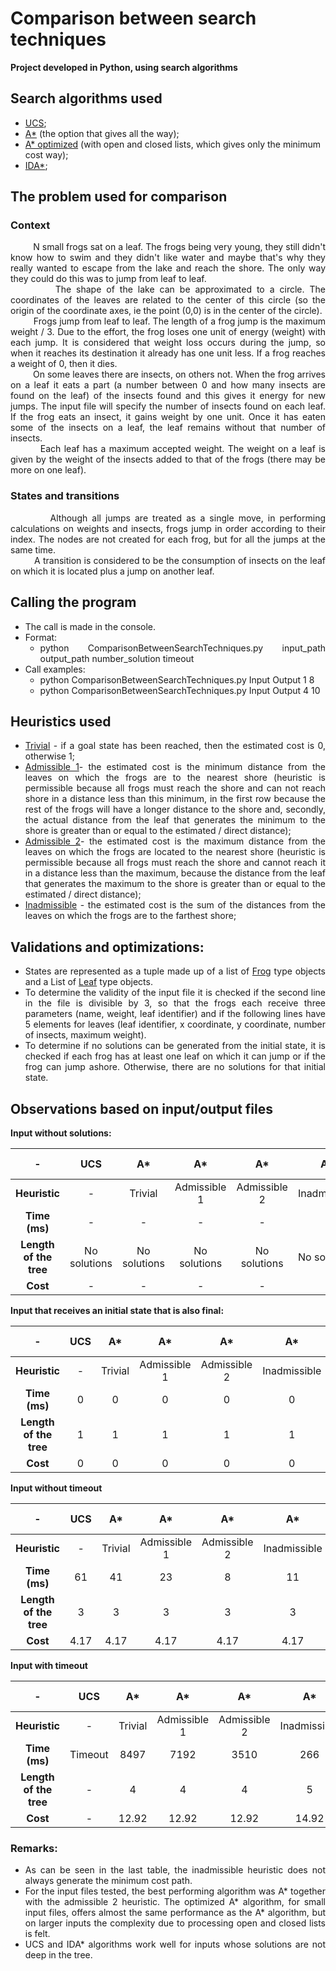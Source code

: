 # Comparison between search techniques
**Project developed in Python, using search algorithms**

## Search algorithms used
* <ins>UCS</ins>;
* <ins>A*</ins> (the option that gives all the way); 
* <ins>A* optimized</ins> (with open and closed lists, which gives only the minimum cost way);
* <ins>IDA*</ins>;

## The problem used for comparison

### Context
<div align="justify"> &nbsp;&nbsp;&nbsp;&nbsp;&nbsp;&nbsp;&nbsp;&nbsp; N small frogs sat on a leaf. The frogs being very young, they still didn't know how to swim and they didn't like water and maybe that's why they really wanted to escape from the lake and reach the shore. The only way they could do this was to jump from leaf to leaf. 
<div align="justify"> &nbsp;&nbsp;&nbsp;&nbsp;&nbsp;&nbsp;&nbsp;&nbsp; The shape of the lake can be approximated to a circle. The coordinates of the leaves are related to the center of this circle (so the origin of the coordinate axes, ie the point (0,0) is in the center of the circle). 
<div align="justify"> &nbsp;&nbsp;&nbsp;&nbsp;&nbsp;&nbsp;&nbsp;&nbsp; Frogs jump from leaf to leaf. The length of a frog jump is the maximum weight / 3. Due to the effort, the frog loses one unit of energy (weight) with each jump. It is considered that weight loss occurs during the jump, so when it reaches its destination it already has one unit less. If a frog reaches a weight of 0, then it dies. 
<div align="justify"> &nbsp;&nbsp;&nbsp;&nbsp;&nbsp;&nbsp;&nbsp;&nbsp; On some leaves there are insects, on others not. When the frog arrives on a leaf it eats a part (a number between 0 and how many insects are found on the leaf) of the insects found and this gives it energy for new jumps. The input file will specify the number of insects found on each leaf. If the frog eats an insect, it gains weight by one unit. Once it has eaten some of the insects on a leaf, the leaf remains without that number of insects. 
<div align="justify"> &nbsp;&nbsp;&nbsp;&nbsp;&nbsp;&nbsp;&nbsp;&nbsp; Each leaf has a maximum accepted weight. The weight on a leaf is given by the weight of the insects added to that of the frogs (there may be more on one leaf).

### States and transitions
<div align="justify"> &nbsp;&nbsp;&nbsp;&nbsp;&nbsp;&nbsp;&nbsp;&nbsp; Although all jumps are treated as a single move, in performing calculations on weights and insects, frogs jump in order according to their index. The nodes are not created for each frog, but for all the jumps at the same time.
<div align="justify"> &nbsp;&nbsp;&nbsp;&nbsp;&nbsp;&nbsp;&nbsp;&nbsp; A transition is considered to be the consumption of insects on the leaf on which it is located plus a jump on another leaf.
 
## Calling the program
* The call is made in the console.
* Format: 
     * python ComparisonBetweenSearchTechniques.py input_path output_path number_solution timeout
* Call examples: 
     * python ComparisonBetweenSearchTechniques.py Input Output 1 8 
     * python ComparisonBetweenSearchTechniques.py Input Output 4 10


## Heuristics used
* <ins>Trivial</ins> - if a goal state has been reached, then the estimated cost is 0, otherwise 1;
* <div align="justify"> <ins>Admissible 1</ins>- the estimated cost is the minimum distance from the leaves on which the frogs are to the nearest shore (heuristic is permissible because all frogs must reach the shore and can not reach shore in a distance less than this minimum, in the first row because the rest of the frogs will have a longer distance to the shore and, secondly, the actual distance from the leaf that generates the minimum to the shore is greater than or equal to the estimated / direct distance);
* <div align="justify"> <ins>Admissible 2</ins>- the estimated cost is the maximum distance from the leaves on which the frogs are located to the nearest shore (heuristic is permissible because all frogs must reach the shore and cannot reach it in a distance less than the maximum, because the distance from the leaf that generates the maximum to the shore is greater than or equal to the estimated / direct distance);
* <ins>Inadmissible</ins> - the estimated cost is the sum of the distances from the leaves on which the frogs are to the farthest shore;

## Validations and optimizations:
* States are represented as a tuple made up of a list of [Frog](https://github.com/AtasieOana/Comparison-between-search-techniques/blob/main/ComparisonBetweenSearchTechniques.py#L40) type objects and a List of [Leaf](https://github.com/AtasieOana/Comparison-between-search-techniques/blob/main/ComparisonBetweenSearchTechniques.py#L8) type objects.
* To determine the validity of the input file it is checked if the second line in the file is divisible by 3, so that the frogs each receive three parameters (name, weight, leaf identifier) and if the following lines have 5 elements for leaves (leaf identifier, x coordinate, y coordinate, number of insects, maximum weight).
* To determine if no solutions can be generated from the initial state, it is checked if each frog has at least one leaf on which it can jump or if the frog can jump ashore. Otherwise, there are no solutions for that initial state.
 
## Observations based on input/output files

**Input without solutions:**

| - | UCS | A* | A* | A*| A* |  A* optimized | A* optimized | A* optimized | A* optimized | IDA* | IDA* | IDA* | IDA* |
| :---: | :---: | :---: | :---: | :---: | :---: | :---: | :---: | :---: | :---: |  :---: | :---: | :---: | :---: |
| **Heuristic** | - | Trivial | Admissible 1 | Admissible 2 | Inadmissible | Trivial | Admissible 1 | Admissible 2 | Inadmissible | Trivial | Admissible 1 | Admissible 2 | Inadmissible |
| **Time (ms)** | - | - |  - | - |  - |  - |  - | - |  - | - |  - | - |  - |
| **Length of the tree**  | No solutions | No solutions | No solutions | No solutions | No solutions | No solutions | No solutions | No solutions | No solutions |No solutions | No solutions | No solutions | No solutions |
| **Cost** | - | - |  - | - | - | - |  - | - | - |- |  - | - | - |- |  - | - | - |

**Input that receives an initial state that is also final:**

| - | UCS | A* | A* | A*| A* |  A* optimized | A* optimized | A* optimized | A* optimized | IDA* | IDA* | IDA* | IDA* |
| :---: | :---: | :---: | :---: | :---: | :---: | :---: | :---: | :---: | :---: |  :---: | :---: | :---: | :---: |
| **Heuristic** | - | Trivial | Admissible 1 | Admissible 2 | Inadmissible | Trivial | Admissible 1 | Admissible 2 | Inadmissible | Trivial | Admissible 1 | Admissible 2 | Inadmissible |
| **Time (ms)** | 0 | 0 |  0 | 0 |  0 |  0 |  0 | 0 |  0 | 0 |  0 | 0 |  0 |
| **Length of the tree**  | 1 | 1 | 1 | 1 | 1 | 1 | 1 | 1 | 1 |1 | 1 | 1 | 1 |
| **Cost** | 0 | 0 |  0 | 0 | 0 | 0 |  0 | 0 | 0 |0 |  0 | 0 | 0 |0 |  0 | 0 | 0 |

**Input without timeout**

| - | UCS | A* | A* | A*| A* |  A* optimized | A* optimized | A* optimized | A* optimized | IDA* | IDA* | IDA* | IDA* |
| :---: | :---: | :---: | :---: | :---: | :---: | :---: | :---: | :---: | :---: |  :---: | :---: | :---: | :---: |
| **Heuristic** | - | Trivial | Admissible 1 | Admissible 2 | Inadmissible | Trivial | Admissible 1 | Admissible 2 | Inadmissible | Trivial | Admissible 1 | Admissible 2 | Inadmissible |
| **Time (ms)** | 61 | 41 | 23 | 8 |  11 |  43 |  26 | 9 |  13 | 129 |  109 | 14 |  29 |
| **Length of the tree**  | 3 | 3 | 3 | 3 | 3 | 3 | 3 | 3 | 3 |3 | 3 | 3 | 3 |
| **Cost** | 4.17 | 4.17 | 4.17 | 4.17 | 4.17 | 4.17 | 4.17 | 4.17 | 4.17 |4.17 | 4.17 | 4.17 | 4.17 |

**Input with timeout**

| - | UCS | A* | A* | A*| A* |  A* optimized | A* optimized | A* optimized | A* optimized | IDA* | IDA* | IDA* | IDA* |
| :---: | :---: | :---: | :---: | :---: | :---: | :---: | :---: | :---: | :---: |  :---: | :---: | :---: | :---: |
| **Heuristic** | - | Trivial | Admissible 1 | Admissible 2 | Inadmissible | Trivial | Admissible 1 | Admissible 2 | Inadmissible | Trivial | Admissible 1 | Admissible 2 | Inadmissible |
| **Time (ms)** | Timeout | 8497 | 7192 | 3510 |  266 |  Timeout |  Timeout | 4170 |  266 | Timeout |  Timeout | Timeout |  6072 |
| **Length of the tree**  | - | 4 | 4 | 4 | 5 | - | - | 4 | 5 | - | - | - | 4 |
| **Cost** | - | 12.92 | 12.92 | 12.92 | 14.92 | - | - | 12.92 | 14.92 | - | - | - | 13.35 |
 
### Remarks:
* As can be seen in the last table, the inadmissible heuristic does not always generate the minimum cost path.
* For the input files tested, the best performing algorithm was A* together with the admissible 2 heuristic. The optimized A* algorithm, for small input files, offers almost the same performance as the A* algorithm, but on larger inputs the complexity due to processing open and closed lists is felt.
* UCS and IDA* algorithms work well for inputs whose solutions are not deep in the tree.

